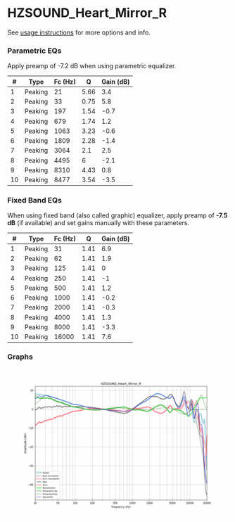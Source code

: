 # HZSOUND_Heart_Mirror_R
See [usage instructions](https://github.com/jaakkopasanen/AutoEq#usage) for more options and info.

### Parametric EQs
Apply preamp of -7.2 dB when using parametric equalizer.

|   # | Type    |   Fc (Hz) |    Q |   Gain (dB) |
|-----|---------|-----------|------|-------------|
|   1 | Peaking |        21 | 5.66 |         3.4 |
|   2 | Peaking |        33 | 0.75 |         5.8 |
|   3 | Peaking |       197 | 1.54 |        -0.7 |
|   4 | Peaking |       679 | 1.74 |         1.2 |
|   5 | Peaking |      1063 | 3.23 |        -0.6 |
|   6 | Peaking |      1809 | 2.28 |        -1.4 |
|   7 | Peaking |      3064 | 2.1  |         2.5 |
|   8 | Peaking |      4495 | 6    |        -2.1 |
|   9 | Peaking |      8310 | 4.43 |         0.8 |
|  10 | Peaking |      8477 | 3.54 |        -3.5 |

### Fixed Band EQs
When using fixed band (also called graphic) equalizer, apply preamp of **-7.5 dB** (if available) and set gains manually with these parameters.

|   # | Type    |   Fc (Hz) |    Q |   Gain (dB) |
|-----|---------|-----------|------|-------------|
|   1 | Peaking |        31 | 1.41 |         6.9 |
|   2 | Peaking |        62 | 1.41 |         1.9 |
|   3 | Peaking |       125 | 1.41 |         0   |
|   4 | Peaking |       250 | 1.41 |        -1   |
|   5 | Peaking |       500 | 1.41 |         1.2 |
|   6 | Peaking |      1000 | 1.41 |        -0.2 |
|   7 | Peaking |      2000 | 1.41 |        -0.3 |
|   8 | Peaking |      4000 | 1.41 |         1.3 |
|   9 | Peaking |      8000 | 1.41 |        -3.3 |
|  10 | Peaking |     16000 | 1.41 |         7.6 |

### Graphs
![](./HZSOUND_Heart_Mirror_R.png)

